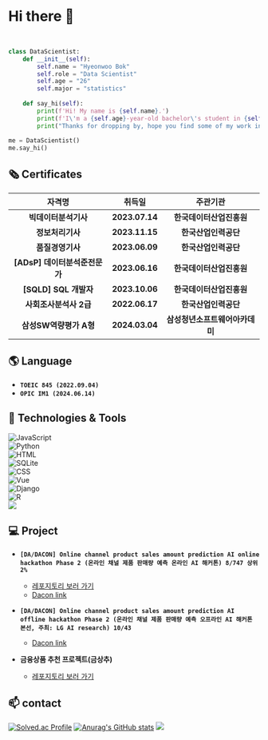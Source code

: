 # Hi there 👋

<!--
**Bok-hyeonu/Bok-hyeonu** is a ✨ _special_ ✨ repository because its `README.md` (this file) appears on your GitHub profile.

Here are some ideas to get you started:

- 🔭 I’m currently working on ...
- 🌱 I’m currently learning ...
- 👯 I’m looking to collaborate on ...
- 🤔 I’m looking for help with ...
- 💬 Ask me about ...
- 📫 How to reach me: ...
- 😄 Pronouns: ...
- ⚡ Fun fact: ...
-->

```python


class DataScientist:
    def __init__(self):
        self.name = "Hyeonwoo Bok"
        self.role = "Data Scientist"
        self.age = "26"
        self.major = "statistics"
        
    def say_hi(self):
        print(f'Hi! My name is {self.name}.')
        print(f'I\'m a {self.age}-year-old bachelor\'s student in {self.major} who wants to become a {self.role}.')
        print("Thanks for dropping by, hope you find some of my work interesting.")
        
me = DataScientist()
me.say_hi()
```

## 🗞️ Certificates
| 자격명 | 취득일 | 주관기관 |
| :---: | :---: | :---: |
| **빅데이터분석기사** | **2023.07.14** | **한국데이터산업진흥원** |
| **정보처리기사** | **2023.11.15** | **한국산업인력공단** |
| **품질경영기사** | **2023.06.09** | **한국산업인력공단** |
| **[ADsP] 데이터분석준전문가** | **2023.06.16** | **한국데이터산업진흥원** |
| **[SQLD] SQL 개발자** | **2023.10.06** | **한국데이터산업진흥원** |
| **사회조사분석사 2급** | **2022.06.17** | **한국산업인력공단** |
| **삼성SW역량평가 A형** | **2024.03.04** | **삼성청년소프트웨어아카데미** |

## 🌎 Language 

- **`TOEIC 845 (2022.09.04)`**
- **`OPIC IM1 (2024.06.14)`**

## 🔧 Technologies &  Tools
![JavaScript](https://img.shields.io/badge/JavaScript-F7DF1E.svg?&style=for-the-badge&logo=JavaScript&logoColor=white)  
![Python](https://img.shields.io/badge/Python-3776AB.svg?&style=for-the-badge&logo=Python&logoColor=yellow)  
![HTML](https://img.shields.io/badge/HTML-E34F26.svg?&style=for-the-badge&logo=HTML5&logoColor=white)  
![SQLite](https://img.shields.io/badge/SQLite-003B57.svg?&style=for-the-badge&logo=SQLite&logoColor=white)  
![CSS](https://img.shields.io/badge/CSS-1572B6.svg?&style=for-the-badge&logo=CSS3&logoColor=white)  
![Vue](https://img.shields.io/badge/Vue-4FC08D.svg?&style=for-the-badge&logo=Vue.js&logoColor=white)  
![Django](https://img.shields.io/badge/Django-092E20.svg?&style=for-the-badge&logo=Django&logoColor=white)  
![R](https://img.shields.io/badge/R-276DC3.svg?&style=for-the-badge&logo=R&logoColor=white)  
![](https://img.shields.io/badge/Code-Sas-informational?style=flat&logo=&logoColor=white&color=6aa6f8)  


## 💻 Project  

- **`[DA/DACON] Online channel product sales amount prediction AI online hackathon Phase 2 (온라인 채널 제품 판매량 예측 온라인 AI 해커톤) 8/747 상위 2%`**
    - [레포지토리 보러 가기](../../../Aimers3rdOnline)  
    - [Dacon link](https://dacon.io/competitions/official/236129/overview/description) 

- **`[DA/DACON] Online channel product sales amount prediction AI offline hackathon Phase 2 (온라인 채널 제품 판매량 예측 오프라인 AI 해커톤 본선, 주최: LG AI research) 10/43`**
    - [Dacon link](https://dacon.io/competitions/official/236156/overview/description)

- **금융상품 추천 프로젝트(금상추)**
    - [레포지토리 보러 가기](../../../Aimers3rdOnline)  
## 📫 contact
[![Solved.ac Profile](http://mazassumnida.wtf/api/v2/generate_badge?boj=bhw0930)](https://solved.ac/bhw0930)
[![Anurag's GitHub stats](https://github-readme-stats.vercel.app/api?username=Bok-hyeonu)](https://github.com/anuraghazra/github-readme-stats)
<a href="mailto:bhwoo1001@naver.com"><img src="https://img.shields.io/badge/bhwoo1001-009900?style=flat-square&logo=Naver&logoColor=white&link=bhwoo1001@naver.com"/></a><!--Naver-->
